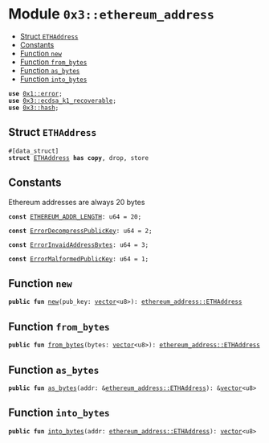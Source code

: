 
<a name="0x3_ethereum_address"></a>

# Module `0x3::ethereum_address`



-  [Struct `ETHAddress`](#0x3_ethereum_address_ETHAddress)
-  [Constants](#@Constants_0)
-  [Function `new`](#0x3_ethereum_address_new)
-  [Function `from_bytes`](#0x3_ethereum_address_from_bytes)
-  [Function `as_bytes`](#0x3_ethereum_address_as_bytes)
-  [Function `into_bytes`](#0x3_ethereum_address_into_bytes)


<pre><code><b>use</b> <a href="">0x1::error</a>;
<b>use</b> <a href="ecdsa_k1_recoverable.md#0x3_ecdsa_k1_recoverable">0x3::ecdsa_k1_recoverable</a>;
<b>use</b> <a href="hash.md#0x3_hash">0x3::hash</a>;
</code></pre>



<a name="0x3_ethereum_address_ETHAddress"></a>

## Struct `ETHAddress`



<pre><code>#[data_struct]
<b>struct</b> <a href="ethereum_address.md#0x3_ethereum_address_ETHAddress">ETHAddress</a> <b>has</b> <b>copy</b>, drop, store
</code></pre>



<a name="@Constants_0"></a>

## Constants


<a name="0x3_ethereum_address_ETHEREUM_ADDR_LENGTH"></a>

Ethereum addresses are always 20 bytes


<pre><code><b>const</b> <a href="ethereum_address.md#0x3_ethereum_address_ETHEREUM_ADDR_LENGTH">ETHEREUM_ADDR_LENGTH</a>: u64 = 20;
</code></pre>



<a name="0x3_ethereum_address_ErrorDecompressPublicKey"></a>



<pre><code><b>const</b> <a href="ethereum_address.md#0x3_ethereum_address_ErrorDecompressPublicKey">ErrorDecompressPublicKey</a>: u64 = 2;
</code></pre>



<a name="0x3_ethereum_address_ErrorInvaidAddressBytes"></a>



<pre><code><b>const</b> <a href="ethereum_address.md#0x3_ethereum_address_ErrorInvaidAddressBytes">ErrorInvaidAddressBytes</a>: u64 = 3;
</code></pre>



<a name="0x3_ethereum_address_ErrorMalformedPublicKey"></a>



<pre><code><b>const</b> <a href="ethereum_address.md#0x3_ethereum_address_ErrorMalformedPublicKey">ErrorMalformedPublicKey</a>: u64 = 1;
</code></pre>



<a name="0x3_ethereum_address_new"></a>

## Function `new`



<pre><code><b>public</b> <b>fun</b> <a href="ethereum_address.md#0x3_ethereum_address_new">new</a>(pub_key: <a href="">vector</a>&lt;u8&gt;): <a href="ethereum_address.md#0x3_ethereum_address_ETHAddress">ethereum_address::ETHAddress</a>
</code></pre>



<a name="0x3_ethereum_address_from_bytes"></a>

## Function `from_bytes`



<pre><code><b>public</b> <b>fun</b> <a href="ethereum_address.md#0x3_ethereum_address_from_bytes">from_bytes</a>(bytes: <a href="">vector</a>&lt;u8&gt;): <a href="ethereum_address.md#0x3_ethereum_address_ETHAddress">ethereum_address::ETHAddress</a>
</code></pre>



<a name="0x3_ethereum_address_as_bytes"></a>

## Function `as_bytes`



<pre><code><b>public</b> <b>fun</b> <a href="ethereum_address.md#0x3_ethereum_address_as_bytes">as_bytes</a>(addr: &<a href="ethereum_address.md#0x3_ethereum_address_ETHAddress">ethereum_address::ETHAddress</a>): &<a href="">vector</a>&lt;u8&gt;
</code></pre>



<a name="0x3_ethereum_address_into_bytes"></a>

## Function `into_bytes`



<pre><code><b>public</b> <b>fun</b> <a href="ethereum_address.md#0x3_ethereum_address_into_bytes">into_bytes</a>(addr: <a href="ethereum_address.md#0x3_ethereum_address_ETHAddress">ethereum_address::ETHAddress</a>): <a href="">vector</a>&lt;u8&gt;
</code></pre>
